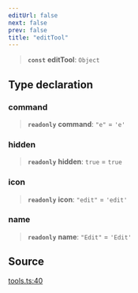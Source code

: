 ```yaml
---
editUrl: false
next: false
prev: false
title: "editTool"
---
```


> **`const`** **editTool**: `Object`

## Type declaration

### command

> **`readonly`** **command**: `"e"` = `'e'`

### hidden

> **`readonly`** **hidden**: `true` = `true`

### icon

> **`readonly`** **icon**: `"edit"` = `'edit'`

### name

> **`readonly`** **name**: `"Edit"` = `'Edit'`

## Source

[tools.ts:40](https://github.com/nodenogg-in/alpha-p2p/blob/43ae393b39608a021b44acaf5959924eff4aeb19/packages/infinitykit/src/tools.ts#L40)
